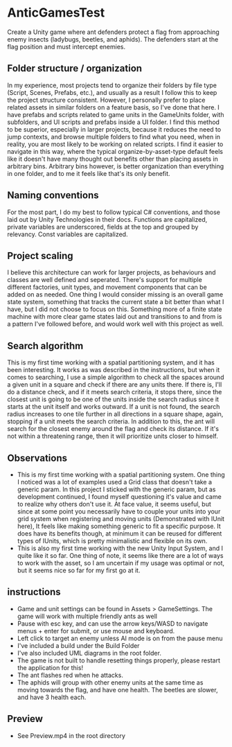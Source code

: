 # AnticGamesTest
Create a Unity game where ant defenders protect a flag from approaching enemy insects (ladybugs,
beetles, and aphids). The defenders start at the flag position and must intercept enemies.

## Folder structure / organization
In my experience, most projects tend to organize their folders by file type (Script, Scenes, Prefabs, etc.), and usually as a result I follow this to keep the project structure consistent.
However, I personally prefer to place related assets in similar folders on a feature basis, so I've done that here. I have prefabs and scripts related to game units in the GameUnits folder, with subfolders, and 
UI scripts and prefabs inside a UI folder. I find this method to be superior, especially in larger projects, because it reduces the need to jump contexts, and browse multiple folders to find what you need, when in reality,
you are most likely to be working on related scripts. I find it easier to navigate in this way, where the typical organize-by-asset-type default feels like it doesn't have many thought out benefits other than placing assets in arbitrary bins.
Arbitrary bins however, is better organization than everything in one folder, and to me it feels like that's its only benefit.

## Naming conventions
For the most part, I do my best to follow typical C# conventions, and those laid out by Unity Technologies in their docs. Functions are capitalized, private variables are underscored, fields at the top and grouped by relevancy. Const variables are capitalized.

## Project scaling
I believe this architecture can work for larger projects, as behaviours and classes are well defined and seperated. There's support for multiple different factories, unit types, and movement components that can be added on as needed.
One thing I would consider missing is an overall game state system, something that tracks the current state a bit better than what I have, but I did not choose to focus on this. Something more of a finite state machine with more clear game states laid out and transitions to and from is a pattern I've followed before, and would work well with this project as well.

## Search algorithm
This is my first time working with a spatial partitioning system, and it has been interesting. It works as was described in the instructions, but when it comes to searching, I use a simple algorithm to check
all the spaces around a given unit in a square and check if there are any units there. If there is, I'll do a distance check, and if it meets search criteria, it stops there, since the closest unit is going to be one of the units inside the search radius since it starts at the unit itself and works outward. 
If a unit is not found, the search radius increases to one tile further in all directions in a square shape, again, stopping if a unit meets the search criteria.
In addition to this, the ant will search for the closest enemy around the flag and check its distance. If it's not within a threatening range, then it will prioritize units closer to himself. 

## Observations
- This is my first time working with a spatial partitioning system. One thing I noticed was a lot of examples used a Grid class that doesn't take a generic <TCell> param. In this project I sticked with the generic param, but as development continued,
I found myself questioning it's value and came to realize why others don't use it. At face value, it seems useful, but since at some point you necessarily have to couple your units into your grid system when registering and moving units (Demonstrated with IUnit here), It feels like making something generic to fit a specific purpose.
It does have its benefits though, at minimum it can be reused for different types of IUnits, which is pretty minimalistic and flexible on its own.
- This is also my first time working with the new Unity Input System, and I quite like it so far. One thing of note, it seems like there are a lot of ways to work with the asset, so I am uncertain if my usage was optimal or not, but it seems nice so far for my first go at it.

## instructions
- Game and unit settings can be found in Assets > GameSettings. The game will work with multiple friendly ants as well
- Pause with esc key, and can use the arrow keys/WASD to navigate menus + enter for submit, or use mouse and keyboard.
- Left click to target an enemy unless AI mode is on from the pause menu
- I've included a build under the Build Folder
- I've also included UML diagrams in the root folder.
- The game is not built to handle resetting things properly, please restart the application for this!
- The ant flashes red when he attacks.
- The aphids will group with other enemy units at the same time as moving towards the flag, and have one health. The beetles are slower, and have 3 health each.

## Preview
- See Preview.mp4 in the root directory
